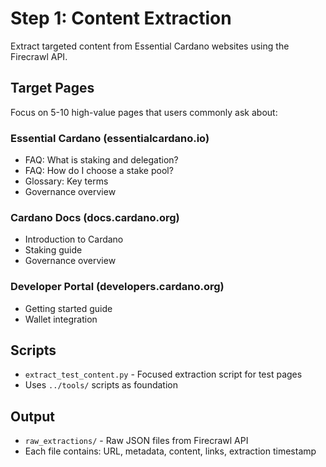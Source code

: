# Step 1: Content Extraction

Extract targeted content from Essential Cardano websites using the Firecrawl API.

## Target Pages

Focus on 5-10 high-value pages that users commonly ask about:

### Essential Cardano (essentialcardano.io)
- FAQ: What is staking and delegation?
- FAQ: How do I choose a stake pool?
- Glossary: Key terms
- Governance overview

### Cardano Docs (docs.cardano.org)
- Introduction to Cardano
- Staking guide
- Governance overview

### Developer Portal (developers.cardano.org)
- Getting started guide
- Wallet integration

## Scripts

- `extract_test_content.py` - Focused extraction script for test pages
- Uses `../tools/` scripts as foundation

## Output

- `raw_extractions/` - Raw JSON files from Firecrawl API
- Each file contains: URL, metadata, content, links, extraction timestamp